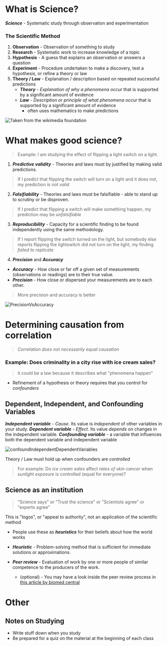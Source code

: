 # What is Science?

***Science*** \- Systematic study through observation and experimentation

### The Scientific Method

1.  **Observation** \- Observation of something to study
2.  **Research** \- Systematic work to increase knowledge of a topic
3.  **Hypothesis** \- A guess that explains an observation or answers a question
4.  **Experiment** \- Procedure undertaken to make a discovery, test a hypothesis, or refine a theory or law
5.  **Theory / Law** \- Explanation / description based on repeated successful predictions
    - ***Theory*** \- *Explanation of why a phenomena occur* that is supported by a significant amount of evidence
    - ***Law*** \- *Description or principle of what phenomena occur* that is supported by a significant amount of evidence
        - often uses mathematics to make predictions

![Taken from the wikimedia foundation](https://upload.wikimedia.org/wikipedia/commons/7/7f/Scientific_law_versus_Scientific_theories.png)

# What makes good science?

> Example: I am studying the effect of flipping a light switch on a light.

1.  ***Predictive validity*** \- Theories and laws must by justified by making valid predictions.

> If I predict that flipping the switch will turn on a light and it does not, my prediction is *not valid*

2.  ***Falsifiability*** \- Theories and laws must be falsifiable - able to stand up to scrutiny or be disproven.

> If I predict that flipping a switch will make something happen, my prediction may be *unfalsifiable*

3.  ***Reproducibility*** \- Capacity for a scientific finding to be found independently using the same methodology.

> If I report flipping the switch turned on the light, but somebody else reports flipping the lightswitch did not turn on the light, my finding *failed to replicate*

4.  ***Precision*** and ***Accuracy***

- ***Accuracy*** \- How close or far off a given set of measurements (observations or readings) are to their true value.
- ***Precision*** \- How close or dispersed your measurements are to each other.

> More precision and accuracy is better

![PrecisionVsAccuracy](https://www.antarcticglaciers.org/wp-content/uploads/2013/11/precision_accuracy.png)

# Determining causation from correlation

> *Correlation does not necessarily equal causation*

### Example: Does criminality in a city rise with ice cream sales?

> it could be a law because it describes what "phenomena happen"

- Refinement of a hypothesis or theory requires that you control for *confounders*

## Dependent, Independent, and Confounding Variables

***Independent variable*** \- *Cause*. Its value is *independent* of other variables in your study.
***Dependent variable*** \- *Effect*. Its value *depends* on changes in the independent variable.
***Confounding variable*** \- a variable that influences both the dependent variable and independent variable

![confoundIndependentDependentVariables](https://www.statology.org/wp-content/uploads/2021/02/confound2-1024x500.png)

Theory / Law must hold up when confounders are *controlled*

> For example: Do *ice cream sales* affect *rates of skin cancer* when *sunlight exposure* is controlled (equal for everyone)?

## Science as an institution

> "Science says" or "Trust the science" or "Scientists agree" or "experts agree"

This is "logos", or "appeal to authority", not an application of the scientific method

- People use these as ***heuristics*** for their beliefs about how the world works
    
- ***Heuristic*** \- Problem-solving method that is sufficient for immediate solutions or approximations.
    
- ***Peer review*** \- Evaluation of work by one or more people of similar competence to the producers of the work.
    
    - (optional) - You may have a look inside the peer review process in [this article by biomed central](https://www.biomedcentral.com/getpublished/peer-review-process)

# Other

## Notes on Studying

- Write stuff down when you study
- Be prepared for a quiz on the material at the beginning of each class
